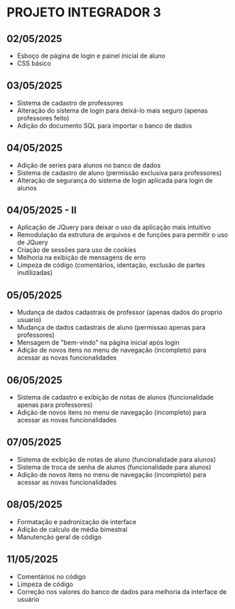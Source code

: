 # PROJETO INTEGRADOR 3

## 02/05/2025
- Esboço de página de login e painel inicial de aluno
- CSS básico

## 03/05/2025
- Sistema de cadastro de professores
- Alteração do sistema de login para deixá-lo mais seguro (apenas professores feito)
- Adição do documento SQL para importar o banco de dados

## 04/05/2025
- Adição de series para alunos no banco de dados
- Sistema de cadastro de aluno (permissão exclusiva para professores)
- Alteração de segurança do sistema de login aplicada para login de alunos

## 04/05/2025 - II
- Aplicação de JQuery para deixar o uso da aplicação mais intuitivo
- Remodulação da estrutura de arquivos e de funções para permitir o uso de JQuery
- Criação de sessões para uso de cookies
- Melhoria na exibição de mensagens de erro
- Limpeza de código (comentários, identação, exclusão de partes inutilizadas)

## 05/05/2025
- Mudança de dados cadastrais de professor (apenas dados do proprio usuario)
- Mudança de dados cadastrais de aluno (permissao apenas para professores)
- Mensagem de "bem-vindo" na página inicial após login
- Adição de novos itens no menu de navegação (incompleto) para acessar as novas funcionalidades

## 06/05/2025
- Sistema de cadastro e exibição de notas de alunos (funcionalidade apenas para professores)
- Adição de novos itens no menu de navegação (incompleto) para acessar as novas funcionalidades

## 07/05/2025
- Sistema de exibição de notas de aluno (funcionalidade para alunos)
- Sistema de troca de senha de alunos (funcionalidade para alunos)
- Adição de novos itens no menu de navegação (incompleto) para acessar as novas funcionalidades

## 08/05/2025
- Formatação e padronização de interface
- Adição de calculo de média bimestral
- Manutenção geral de código

## 11/05/2025
- Comentários no código
- Limpeza de código
- Correção nos valores do banco de dados para melhoria da interface de usuário